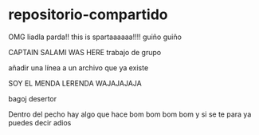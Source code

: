 repositorio-compartido
======================

OMG liadla parda!! this is spartaaaaaa!!!! 
guiño guiño

CAPTAIN SALAMI WAS HERE
trabajo de grupo

añadir una línea a un archivo que ya existe

SOY EL MENDA LERENDA WAJAJAJAJA

bagoj desertor

Dentro del pecho hay algo que hace bom bom bom bom y si se te para ya puedes
decir adios

